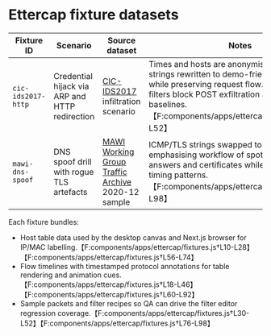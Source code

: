# Ettercap fixture datasets

| Fixture ID | Scenario | Source dataset | Notes |
| --- | --- | --- | --- |
| `cic-ids2017-http` | Credential hijack via ARP and HTTP redirection | [CIC-IDS2017](https://www.unb.ca/cic/datasets/ids-2017.html) infiltration scenario | Times and hosts are anonymised and payload strings rewritten to demo-friendly examples while preserving request flow. Recommended filters block POST exfiltration and allow DNS baselines.【F:components/apps/ettercap/fixtures.js†L1-L52】 |
| `mawi-dns-spoof` | DNS spoof drill with rogue TLS artefacts | [MAWI Working Group Traffic Archive](https://mawi.wide.ad.jp/mawi/) 2020-12 sample | ICMP/TLS strings swapped to neutral text, emphasising workflow of spotting spoofed answers and certificates while matching MAWI timing patterns.【F:components/apps/ettercap/fixtures.js†L54-L98】 |

Each fixture bundles:

- Host table data used by the desktop canvas and Next.js browser for IP/MAC labelling.【F:components/apps/ettercap/fixtures.js†L10-L28】【F:components/apps/ettercap/fixtures.js†L56-L74】
- Flow timelines with timestamped protocol annotations for table rendering and animation cues.【F:components/apps/ettercap/fixtures.js†L18-L46】【F:components/apps/ettercap/fixtures.js†L60-L92】
- Sample packets and filter recipes so QA can drive the filter editor regression coverage.【F:components/apps/ettercap/fixtures.js†L30-L52】【F:components/apps/ettercap/fixtures.js†L76-L98】

